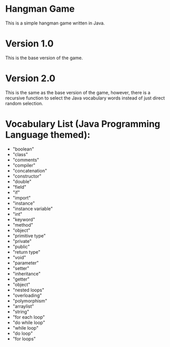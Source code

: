 # Hangman Game
This is a simple hangman game written in Java. 

# Version 1.0
This is the base version of the game.

# Version 2.0
This is the same as the base version of the game, however, there is a recursive function to select the Java vocabulary words instead of just direct random selection.










# Vocabulary List (Java Programming Language themed):
  * "boolean"
  * "class"
  * "comments"
  * "compiler"
  * "concatenation"
  * "constructor"
  * "double"
  * "field"
  * "if"
  * "import"
  * "instance"
  * "instance variable"
  * "int"
  * "keyword"
  * "method"
  * "object"
  * "primitive type"
  * "private"
  * "public"
  * "return type"
  * "void"
  * "parameter"
  * "setter"
  * "inheritance"
  * "getter"
  * "object"
  * "nested loops"
  * "overloading"
  * "polymorphism"
  * "arraylist"
  * "string"
  * "for each loop"
  * "do while loop"
  * "while loop"
  * "do loop"
  * "for loops"
